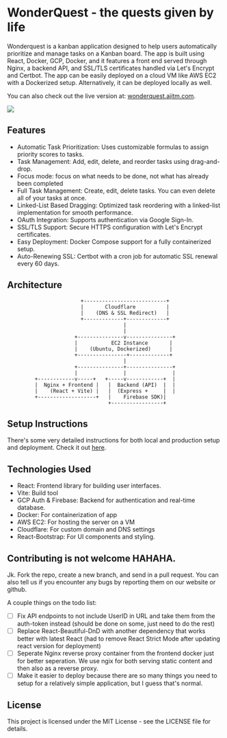 # WonderQuest - the quests given by life
Wonderquest is a kanban application designed to help users automatically prioritize and manage tasks on a Kanban board. The app is built using React, Docker, GCP, Docker, and it features a front end served through Nginx, a backend API, and SSL/TLS certificates handled via Let's Encrypt and Certbot. The app can be easily deployed on a cloud VM like AWS EC2 with a Dockerized setup. Alternatively, it can be deployed locally as well. 

You can also check out the live version at: [wonderquest.ajitm.com](https://wonderquest.ajitm.com). 

![](./client/src/assets/demo/demoLight.gif)

## Features

* Automatic Task Prioritization: Uses customizable formulas to assign priority scores to tasks.
* Task Management: Add, edit, delete, and reorder tasks using drag-and-drop.
* Focus mode: focus on what needs to be done, not what has already been completed
* Full Task Management: Create, edit, delete tasks. You can even delete all of your tasks at once.
* Linked-List Based Dragging: Optimized task reordering with a linked-list implementation for smooth performance.
* OAuth Integration: Supports authentication via Google Sign-In.
* SSL/TLS Support: Secure HTTPS configuration with Let's Encrypt certificates.
* Easy Deployment: Docker Compose support for a fully containerized setup.
* Auto-Renewing SSL: Certbot with a cron job for automatic SSL renewal every 60 days.

## Architecture
                            +---------------------------+
                            |       Cloudflare          |
                            |    (DNS & SSL Redirect)   |
                            +-------------+-------------+
                                          |
                                          |
                          +---------------v---------------+
                          |           EC2 Instance       |
                          |    (Ubuntu, Dockerized)      |
                          +----------------+-------------+
                                          |
                          +---------------+---------------+
                          |               |               |
             +------------v-----+   +-----v------------+  |
             |  Nginx + Frontend |   |  Backend (API)  |  |
             |    (React + Vite) |   |  (Express +     |  |
             +-------------------+   |    Firebase SDK)|
                                     +-----------------+

## Setup Instructions
There's some very detailed instructions for both local and production setup and deployment. Check it out [here](/documentation/Setup%20Guide.md).

## Technologies Used

* React: Frontend library for building user interfaces.
* Vite: Build tool
* GCP Auth & Firebase: Backend for authentication and real-time database.
* Docker: For containerization of app
* AWS EC2: For hosting the server on a VM
* Cloudflare: For custom domain and DNS settings
* React-Bootstrap: For UI components and styling.

## Contributing is not welcome HAHAHA. 
Jk. Fork the repo, create a new branch, and send in a pull request. You can also tell us if you encounter any bugs by reporting them on our website or github.

A couple things on the todo list:
- [ ] Fix API endpoints to not include UserID in URL and take them from the auth-token instead (should be done on some, just need to do the rest)
- [ ] Replace React-Beautiful-DnD with another dependency that works better with latest React (had to remove React Strict Mode after updating react version for deployment)
- [ ] Seperate Nginx reverse proxy container from the frontend docker just for better seperation. We use ngix for both serving static content and then also as a reverse proxy.
- [ ] Make it easier to deploy because there are so many things you need to setup for a relatively simple application, but I guess that's normal.

## License

This project is licensed under the MIT License - see the LICENSE file for details.
